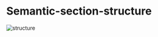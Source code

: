 # Semantic-section-structure
![structure](https://github.com/adibmansuri511/task-03-semantic-section-structure/assets/135020831/b156f873-6228-49c6-8fb1-92446bd35b3c)
